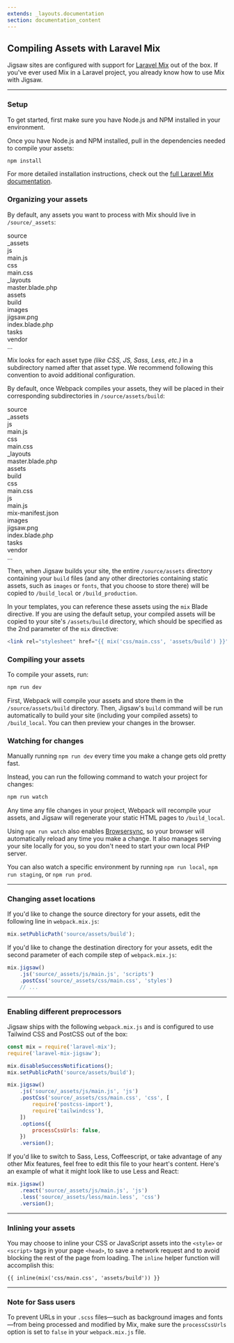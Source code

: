 ```yaml
---
extends: _layouts.documentation
section: documentation_content
---
```


## Compiling Assets with Laravel Mix

Jigsaw sites are configured with support for [Laravel Mix](https://laravel.com/docs/7.x/mix) out of the box. If you've ever used Mix in a Laravel project, you already know how to use Mix with Jigsaw.

---

### Setup

To get started, first make sure you have Node.js and NPM installed in your environment.

Once you have Node.js and NPM installed, pull in the dependencies needed to compile your assets:

```bash
npm install
```

For more detailed installation instructions, check out the [full Laravel Mix documentation](https://laravel.com/docs/7.x/mix).

### Organizing your assets

By default, any assets you want to process with Mix should live in `/source/_assets`:

<div class="files">
    <div class="folder folder--open">source
        <div class="folder folder--open focus">_assets
            <div class="folder folder--open">js
                <div class="file">main.js</div>
            </div>
            <div class="folder folder--open">css
                <div class="file">main.css</div>
            </div>
        </div>
        <div class="folder folder--open">_layouts
            <div class="file">master.blade.php</div>
        </div>
        <div class="folder folder--open">assets
            <div class="folder">build</div>
            <div class="folder folder--open">images
                <div class="file">jigsaw.png</div>
            </div>
        </div>
        <div class="file">index.blade.php</div>
    </div>
    <div class="folder">tasks</div>
    <div class="folder">vendor</div>
    <div class="ellipsis">...</div>
</div>

Mix looks for each asset type _(like CSS, JS, Sass, Less, etc.)_ in a subdirectory named after that asset type. We recommend following this convention to avoid additional configuration.

By default, once Webpack compiles your assets, they will be placed in their corresponding subdirectories in `/source/assets/build`:

<div class="files">
    <div class="folder folder--open">source
        <div class="folder folder--open">_assets
            <div class="folder folder--open">js
                <div class="file">main.js</div>
            </div>
            <div class="folder folder--open">css
                <div class="file">main.css</div>
            </div>
        </div>
        <div class="folder folder--open">_layouts
            <div class="file">master.blade.php</div>
        </div>
        <div class="folder folder--open focus">assets
            <div class="folder folder--open">build
                <div class="folder folder--open">css
                    <div class="file">main.css</div>
                </div>
                <div class="folder folder--open">js
                    <div class="file">main.js</div>
                </div>
                <div class="file">mix-manifest.json</div>
            </div>
            <div class="folder folder--open">images
                <div class="file">jigsaw.png</div>
            </div>
        </div>
        <div class="file">index.blade.php</div>
    </div>
    <div class="folder">tasks</div>
    <div class="folder">vendor</div>
    <div class="ellipsis">...</div>
</div>

Then, when Jigsaw builds your site, the entire `/source/assets` directory containing your `build` files (and any other directories containing static assets, such as `images` or `fonts`, that you choose to store there) will be copied to `/build_local` or `/build_production`.

In your templates, you can reference these assets using the `mix` Blade directive. If you are using the default setup, your compiled assets will be copied to your site's `/assets/build` directory, which should be specified as the 2nd parameter of the `mix` directive:

```php
<link rel="stylesheet" href="{{ mix('css/main.css', 'assets/build') }}">
```

### Compiling your assets

To compile your assets, run:

```bash
npm run dev
```

First, Webpack will compile your assets and store them in the `/source/assets/build` directory. Then, Jigsaw's `build` command will be run automatically to build your site (including your compiled assets) to `/build_local`. You can then preview your changes in the browser.

### Watching for changes

Manually running `npm run dev` every time you make a change gets old pretty fast.

Instead, you can run the following command to watch your project for changes:

```bash
npm run watch
```

Any time any file changes in your project, Webpack will recompile your assets, and Jigsaw will regenerate your static HTML pages to `/build_local`.

Using `npm run watch` also enables [Browsersync](https://www.browsersync.io/), so your browser will automatically reload any time you make a change. It also manages serving your site locally for you, so you don't need to start your own local PHP server.

You can also watch a specific environment by running `npm run local`, `npm run staging`, or `npm run prod`.

---

### Changing asset locations

If you'd like to change the source directory for your assets, edit the following line in `webpack.mix.js`:

```js
mix.setPublicPath('source/assets/build');
```

If you'd like to change the destination directory for your assets, edit the second parameter of each compile step of `webpack.mix.js`:

```js
mix.jigsaw()
    .js('source/_assets/js/main.js', 'scripts')
    .postCss('source/_assets/css/main.css', 'styles')
    // ...
```

---

### Enabling different preprocessors

Jigsaw ships with the following `webpack.mix.js` and is configured to use Tailwind CSS and PostCSS out of the box:

```js
const mix = require('laravel-mix');
require('laravel-mix-jigsaw');

mix.disableSuccessNotifications();
mix.setPublicPath('source/assets/build');

mix.jigsaw()
    .js('source/_assets/js/main.js', 'js')
    .postCss('source/_assets/css/main.css', 'css', [
        require('postcss-import'),
        require('tailwindcss'),
    ])
    .options({
        processCssUrls: false,
    })
    .version();
```

If you'd like to switch to Sass, Less, Coffeescript, or take advantage of any other Mix features, feel free to edit this file to your heart's content. Here's an example of what it might look like to use Less and React:

```js
mix.jigsaw()
    .react('source/_assets/js/main.js', 'js')
    .less('source/_assets/less/main.less', 'css')
    .version();
```

---

### Inlining your assets

You may choose to inline your CSS or JavaScript assets into the `<style>` or `<script>` tags in your page `<head>`, to save a network request and to avoid blocking the rest of the page from loading. The `inline` helper function will accomplish this:

```blade
{{ inline(mix('css/main.css', 'assets/build')) }}
```

---

### Note for Sass users

To prevent URLs in your `.scss` files—such as background images and fonts—from being processed and modified by Mix, make sure the `processCssUrls` option is set to `false` in your `webpack.mix.js` file.

